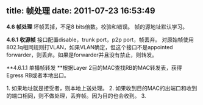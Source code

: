 title: 帧处理
date: 2011-07-23 16:53:49
---

**4.6 帧处理**
坏帧丢掉，不足8 bits倍数。校验和错误。
帧的源地址默认学习。

**4.6.1 收源帧**
接口配置disable，trunk port，p2p port，帧丢弃。
对原始帧使用802.1q相同规则打VLAN，如果VLAN确定，但这个接口不是appointed forwarder，则丢弃。如果是forwarder并且没有禁止，则转发。

**4.6.1.1 单播帧转发
**根据Layer 2目的MAC查找RB的MAC转发表，获得Egress RB或者本地出口。

1\. 如果地址就是接受者，则本地上送处理。
2\. 如果收到目的MAC的出端口和收到的端口相同，则不做处理，丢弃帧。因为目的也会收到。
3.